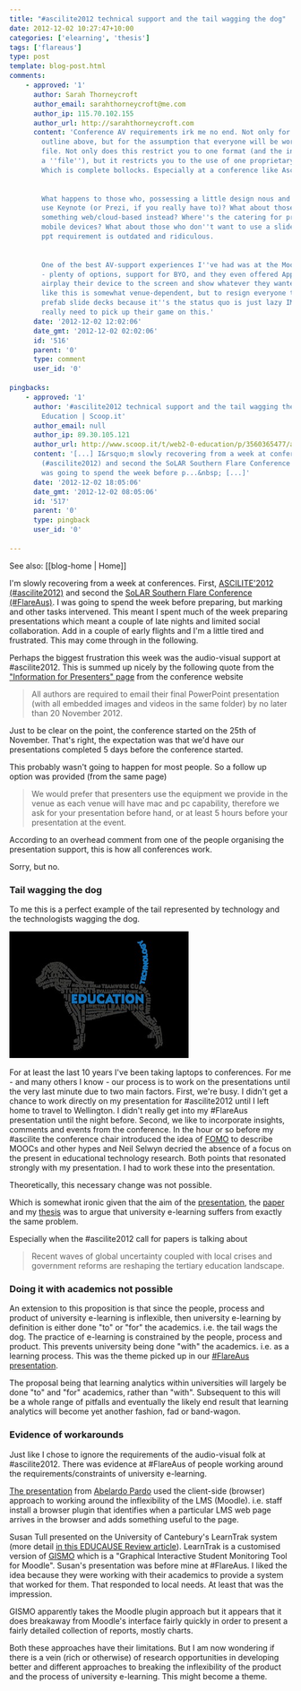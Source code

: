 ```yaml
---
title: "#ascilite2012 technical support and the tail wagging the dog"
date: 2012-12-02 10:27:47+10:00
categories: ['elearning', 'thesis']
tags: ['flareaus']
type: post
template: blog-post.html
comments:
    - approved: '1'
      author: Sarah Thorneycroft
      author_email: sarahthorneycroft@me.com
      author_ip: 115.70.102.155
      author_url: http://sarahthorneycroft.com
      content: 'Conference AV requirements irk me no end. Not only for the reasons you
        outline above, but for the assumption that everyone will be working with a Powerpoint
        file. Not only does this restrict you to one format (and the inflexible use of
        a ''file''), but it restricts you to the use of one proprietary piece of software.
        Which is complete bollocks. Especially at a conference like Ascilite.
    
    
        What happens to those who, possessing a little design nous and a Mac, want to
        use Keynote (or Prezi, if you really have to)? What about those who want to use
        something web/cloud-based instead? Where''s the catering for presentation from
        mobile devices? What about those who don''t want to use a slideshow at all? The
        ppt requirement is outdated and ridiculous.
    
    
        One of the best AV-support experiences I''ve had was at the Moodlemoot this year
        - plenty of options, support for BYO, and they even offered Apple TVs so one could
        airplay their device to the screen and show whatever they wanted. I realise stuff
        like this is somewhat venue-dependent, but to resign everyone to the use of Microsofted
        prefab slide decks because it''s the status quo is just lazy IMHO. Edtech conferences
        really need to pick up their game on this.'
      date: '2012-12-02 12:02:06'
      date_gmt: '2012-12-02 02:02:06'
      id: '516'
      parent: '0'
      type: comment
      user_id: '0'
    
pingbacks:
    - approved: '1'
      author: '#ascilite2012 technical support and the tail wagging the&nbsp;dog | Web2.0
        Education | Scoop.it'
      author_email: null
      author_ip: 89.30.105.121
      author_url: http://www.scoop.it/t/web2-0-education/p/3560365477/ascilite2012-technical-support-and-the-tail-wagging-the-dog
      content: '[...] I&rsquo;m slowly recovering from a week at conferences. First, ASCILITE&rsquo;2012
        (#ascilite2012) and second the SoLAR Southern Flare Conference (#FlareAus). I
        was going to spend the week before p...&nbsp; [...]'
      date: '2012-12-02 18:05:06'
      date_gmt: '2012-12-02 08:05:06'
      id: '517'
      parent: '0'
      type: pingback
      user_id: '0'
    
---
```


See also: [[blog-home | Home]]

I'm slowly recovering from a week at conferences. First, [ASCILITE'2012 (#ascilite2012)](http://www.ascilite2012.org/home) and second the [SoLAR Southern Flare Conference (#FlareAus)](http://epress.lib.uts.edu.au/conferences/index.php/SoLAR/SSFC12). I was going to spend the week before preparing, but marking and other tasks intervened. This meant I spent much of the week preparing presentations which meant a couple of late nights and limited social collaboration. Add in a couple of early flights and I'm a little tired and frustrated. This may come through in the following.

Perhaps the biggest frustration this week was the audio-visual support at #ascilite2012. This is summed up nicely by the following quote from the ["Information for Presenters" page](http://www.ascilite2012.org/information-for-presenters) from the conference website

> All authors are required to email their final PowerPoint presentation (with all embedded images and videos in the same folder) by no later than 20 November 2012.

Just to be clear on the point, the conference started on the 25th of November. That's right, the expectation was that we'd have our presentations completed 5 days before the conference started.

This probably wasn't going to happen for most people. So a follow up option was provided (from the same page)

> We would prefer that presenters use the equipment we provide in the venue as each venue will have mac and pc capability, therefore we ask for your presentation before hand, or at least 5 hours before your presentation at the event.

According to an overhead comment from one of the people organising the presentation support, this is how all conferences work.

Sorry, but no.

### Tail wagging the dog

To me this is a perfect example of the tail represented by technology and the technologists wagging the dog.

[![Edu Doggy](images/8235400311_3b1215e44e_n.jpg)](http://www.flickr.com/photos/david_jones/8235400311/ "Edu Doggy by David T Jones, on Flickr")

For at least the last 10 years I've been taking laptops to conferences. For me - and many others I know - our process is to work on the presentations until the very last minute due to two main factors. First, we're busy. I didn't get a chance to work directly on my presentation for #ascilite2012 until I left home to travel to Wellington. I didn't really get into my #FlareAus presentation until the night before. Second, we like to incorporate insights, comments and events from the conference. In the hour or so before my #ascilite the conference chair introduced the idea of [FOMO](http://www.statravel.com.au/fomo-guide.htm) to describe MOOCs and other hypes and Neil Selwyn decried the absence of a focus on the present in educational technology research. Both points that resonated strongly with my presentation. I had to work these into the presentation.

Theoretically, this necessary change was not possible.

Which is somewhat ironic given that the aim of the [presentation](/blog2/2012/11/26/the-life-and-death-of-webfuse-whats-wrong-with-industrial-e-learning-and-how-to-fix-it/), the [paper](/blog2/the-life-and-death-of-webfuse-principles-for-learning-and-leading-into-the-future/) and my [thesis](/blog2/research/phd-thesis/) was to argue that university e-learning suffers from exactly the same problem.

Especially when the #ascilite2012 call for papers is talking about

> Recent waves of global uncertainty coupled with local crises and government reforms are reshaping the tertiary education landscape.

### Doing it with academics not possible

An extension to this proposition is that since the people, process and product of university e-learning is inflexible, then university e-learning by definition is either done "to" or "for" the academics. i.e. the tail wags the dog. The practice of e-learning is constrained by the people, process and product. This prevents university being done "with" the academics. i.e. as a learning process. This was the theme picked up in our [#FlareAus presentation](/blog2/2012/11/29/moving-beyond-a-fashion-likely-paths-and-pitfalls-for-learning-analytics-2/).

The proposal being that learning analytics within universities will largely be done "to" and "for" academics, rather than "with". Subsequent to this will be a whole range of pitfalls and eventually the likely end result that learning analytics will become yet another fashion, fad or band-wagon.

### Evidence of workarounds

Just like I chose to ignore the requirements of the audio-visual folk at #ascilite2012. There was evidence at #FlareAus of people working around the requirements/constraints of university e-learning.

[The presentation](http://www.slideshare.net/abelardo_pardo/flip-with-care) from [Abelardo Pardo](https://twitter.com/abelardopardo) used the client-side (browser) approach to working around the inflexibility of the LMS (Moodle). i.e. staff install a browser plugin that identifies when a particular LMS web page arrives in the browser and adds something useful to the page.

Susan Tull presented on the University of Cantebury's LearnTrak system (more detail [in this EDUCAUSE Review article](http://www.educause.edu/ero/article/trak-first-steps-learning-analytics)). LearnTrak is a customised version of [GISMO](http://gismo.sourceforge.net/) which is a "Graphical Interactive Student Monitoring Tool for Moodle". Susan's presentation was before mine at #FlareAus. I liked the idea because they were working with their academics to provide a system that worked for them. That responded to local needs. At least that was the impression.

GISMO apparently takes the Moodle plugin approach but it appears that it does breakaway from Moodle's interface fairly quickly in order to present a fairly detailed collection of reports, mostly charts.

Both these approaches have their limitations. But I am now wondering if there is a vein (rich or otherwise) of research opportunities in developing better and different approaches to breaking the inflexibility of the product and the process of university e-learning. This might become a theme.